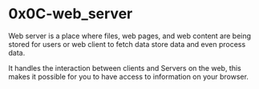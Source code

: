 # 0x0C-web_server

Web server is a place where files, web pages, and web content are being stored for users or web client to fetch data store data and even process data.

It handles the interaction between clients and Servers on the web, this makes it possible for you to have access to information on your browser.

